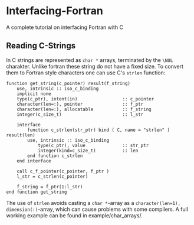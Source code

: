 # Interfacing-Fortran
A complete tutorial on interfacing Fortran with C

## Reading C-Strings
In C strings are represented as ```char *``` arrays, terminated by the ```\NUL``` charakter. Unlike fortran these string do not have a fixed size. To convert them to Fortran style characters one can use C's ```strlen``` function:

```Fortran
function get_string(c_pointer) result(f_string)
    use, intrinsic :: iso_c_binding
    implicit none
    type(c_ptr), intent(in)                 :: c_pointer
    character(len=:), pointer               :: f_ptr
    character(len=:), allocatable           :: f_string
    integer(c_size_t)                       :: l_str

    interface
        function c_strlen(str_ptr) bind ( C, name = "strlen" ) result(len)
        use, intrinsic :: iso_c_binding
            type(c_ptr), value              :: str_ptr
            integer(kind=c_size_t)          :: len
        end function c_strlen
    end interface

    call c_f_pointer(c_pointer, f_ptr )
    l_str = c_strlen(c_pointer)

    f_string = f_ptr(1:l_str)
end function get_string
```

The use of ```strlen``` avoids casting a ```char *```-array as a ```character(len=1), dimension(:)```-array, which can cause problems with some compilers. A full working example can be found in example/char_arrays/.
